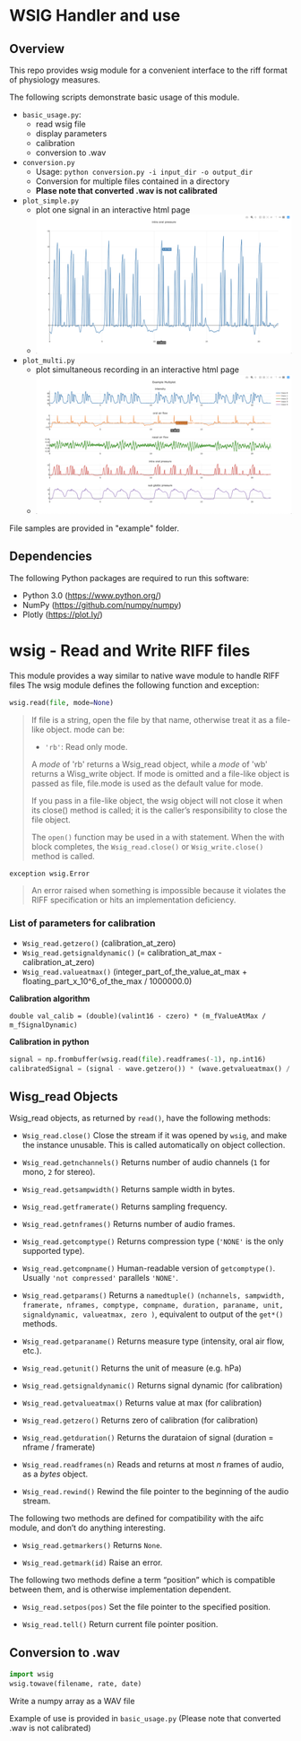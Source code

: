 # WSIG Handler and use 
## Overview
This repo provides wsig module for a convenient interface to the riff format of physiology measures. 

The following scripts demonstrate basic usage of this module.
* `basic_usage.py`:
  * read wsig file
  * display parameters
  * calibration
  * conversion to .wav
* `conversion.py`
  * Usage: `python conversion.py -i input_dir -o output_dir`
  * Conversion for multiple files contained in a directory
  * **Plase note that converted .wav is not calibrated** 
* `plot_simple.py`
  * plot one signal in an interactive html page
  * ![alt text](https://raw.githubusercontent.com/shi4yu2/wsig/master/img/simpleplot.png)
* `plot_multi.py`
  * plot simultaneous recording in an interactive html page 
  * ![alt text](https://raw.githubusercontent.com/shi4yu2/wsig/master/img/multiplot.png)
  
File samples are provided in "example" folder.  

## Dependencies
The following Python packages are required to run this software:
- Python 3.0 (https://www.python.org/)
- NumPy (https://github.com/numpy/numpy)
- Plotly (https://plot.ly/)


# wsig - Read and Write RIFF files
This module provides a way similar to native wave module to handle RIFF files
The wsig module defines the following function and exception:
```python
wsig.read(file, mode=None)
```
> If file is a string, open the file by that name, otherwise treat it as a file-like object. mode can be:
> * `'rb'`: Read only mode.
> 
> A *mode* of 'rb' returns a Wsig_read object, while a *mode* of 'wb' returns a Wisg_write object. If mode is omitted and a file-like object is passed as file, file.mode is used as the default value for mode.
>
> If you pass in a file-like object, the wsig object will not close it when its close() method is called; it is the caller’s responsibility to close the file object.
> 
> The `open()` function may be used in a with statement. When the with block completes, the `Wsig_read.close()` or `Wsig_write.close()` method is called.

```python
exception wsig.Error
```
> An error raised when something is impossible because it violates the RIFF specification or hits an implementation deficiency.

### List of parameters for calibration
* `Wsig_read.getzero()` (calibration_at_zero)
* `Wsig_read.getsignaldynamic()` (= calibration_at_max - calibration_at_zero)
* `Wsig_read.valueatmax()` (integer_part_of_the_value_at_max + floating_part_x_10^6_of_the_max / 1000000.0)

**Calibration algorithm**
```
double val_calib = (double)(valint16 - czero) * (m_fValueAtMax / m_fSignalDynamic)
```

**Calibration in python**
```python
signal = np.frombuffer(wsig.read(file).readframes(-1), np.int16)
calibratedSignal = (signal - wave.getzero()) * (wave.getvalueatmax() / wave.getsignaldynamic())
```

## Wisg_read Objects
Wsig_read objects, as returned by `read()`, have the following methods:

* `Wsig_read.close()`
Close the stream if it was opened by `wsig`, and make the instance unusable. This is called automatically on object collection.

* `Wsig_read.getnchannels()`
Returns number of audio channels (`1` for mono, `2` for stereo).

* `Wsig_read.getsampwidth()`
Returns sample width in bytes.

* `Wsig_read.getframerate()`
Returns sampling frequency.

* `Wsig_read.getnframes()`
Returns number of audio frames.

* `Wsig_read.getcomptype()`
Returns compression type (`'NONE'` is the only supported type).

* `Wsig_read.getcompname()`
Human-readable version of `getcomptype()`. Usually `'not compressed'` parallels `'NONE'`.

* `Wsig_read.getparams()`
Returns a `namedtuple()` `(nchannels, sampwidth, framerate, nframes, comptype, compname, duration, paraname, unit, signaldynamic, valueatmax, zero )`, equivalent to output of the `get*()` methods.

* `Wsig_read.getparaname()` 
Returns measure type (intensity, oral air flow, etc.).

* `Wsig_read.getunit()` 
Returns the unit of measure (e.g. hPa)

* `Wsig_read.getsignaldynamic()`
Returns signal dynamic (for calibration)

* `Wsig_read.getvalueatmax()`
Returns value at max (for calibration)

* `Wsig_read.getzero()`
Returns zero of calibration (for calibration)

* `Wsig_read.getduration()`
Returns the durataion of signal (duration = nframe / framerate)

* `Wsig_read.readframes(n)`
Reads and returns at most *n* frames of audio, as a *bytes* object.

* `Wsig_read.rewind()`
Rewind the file pointer to the beginning of the audio stream.

The following two methods are defined for compatibility with the aifc module, and don’t do anything interesting.

* `Wsig_read.getmarkers()`
Returns `None`.

* `Wsig_read.getmark(id)`
Raise an error.

The following two methods define a term “position” which is compatible between them, and is otherwise implementation dependent.

* `Wsig_read.setpos(pos)`
Set the file pointer to the specified position.

* `Wsig_read.tell()`
Return current file pointer position.

## Conversion to .wav
```python
import wsig
wsig.towave(filename, rate, date)
```
Write a numpy array as a WAV file

Example of use is provided in `basic_usage.py` (Please note that converted .wav is not calibrated)
